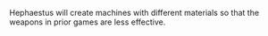 Hephaestus will create machines with different materials so that the weapons in prior games are less effective.
